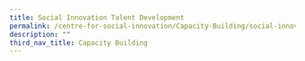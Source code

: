 ```yaml
---
title: Social Innovation Talent Development
permalink: /centre-for-social-innovation/Capacity-Building/social-innovation-talent-development/
description: ""
third_nav_title: Capacity Building
---
```

